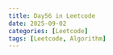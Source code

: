 ```yaml
---
title: Day56 in Leetcode
date: 2025-09-02
categories: [Leetcode]
tags: [Leetcode, Algorithm]
---
```

